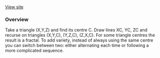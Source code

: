 [View site](http://pjt33.github.io/triangle-centre-fractals/tcf-canvas.html#maxDepth=9&opacity=0.05&scale=480&c0=X17&c1=X1015&pattern=[0,1])

### Overview

Take a triangle (X,Y,Z) and find its centre C. Draw lines XC, YC, ZC and recurse on triangles (X,Y,C), (Y,Z,C), (Z,X,C).
For some triangle centres the result is a fractal.
To add variety, instead of always using the same centre you can switch between two: either alternating each time or following a more complicated sequence.
